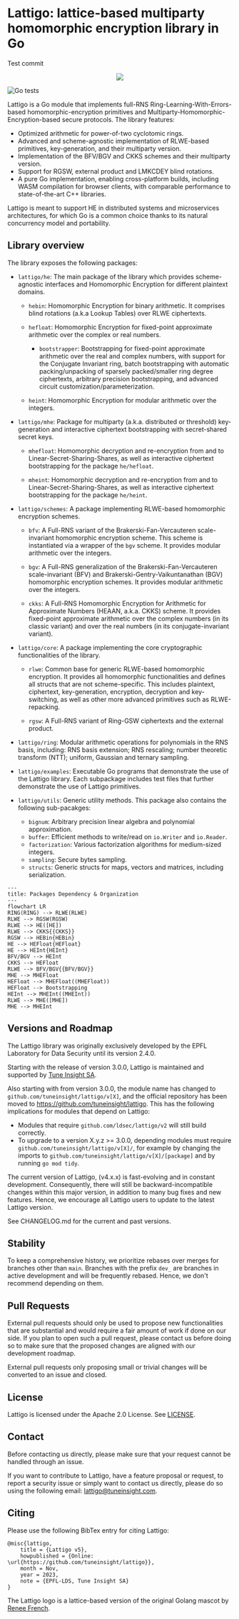 # Lattigo: lattice-based multiparty homomorphic encryption library in Go
Test commit
<p align="center">
	<img src="logo.png" />
</p>

![Go tests](https://github.com/tuneinsight/lattigo/actions/workflows/ci.yml/badge.svg)

Lattigo is a Go module that implements full-RNS Ring-Learning-With-Errors-based homomorphic-encryption
primitives and Multiparty-Homomorphic-Encryption-based secure protocols. The library features:

- Optimized arithmetic for power-of-two cyclotomic rings.
- Advanced and scheme-agnostic implementation of RLWE-based primitives, key-generation, and their multiparty version.
- Implementation of the BFV/BGV and CKKS schemes and their multiparty version.
- Support for RGSW, external product and LMKCDEY blind rotations.
- A pure Go implementation, enabling cross-platform builds, including WASM compilation for
browser clients, with comparable performance to state-of-the-art C++ libraries.

Lattigo is meant to support HE in distributed systems and microservices architectures, for which Go
is a common choice thanks to its natural concurrency model and portability.

## Library overview

The library exposes the following packages:

- `lattigo/he`: The main package of the library which provides scheme-agnostic interfaces
  and Homomorphic Encryption for different plaintext domains.

  - `hebin`: Homomorphic Encryption for binary arithmetic. It comprises blind rotations (a.k.a Lookup Tables) over RLWE ciphertexts.

  - `hefloat`: Homomorphic Encryption for fixed-point approximate arithmetic over the complex or real numbers.

    - `bootstrapper`: Bootstrapping for fixed-point approximate arithmetic over the real
      and complex numbers, with support for the Conjugate Invariant ring, batch bootstrapping with automatic
      packing/unpacking of sparsely packed/smaller ring degree ciphertexts, arbitrary precision bootstrapping,
      and advanced circuit customization/parameterization.

  - `heint`: Homomorphic Encryption for modular arithmetic over the integers.

- `lattigo/mhe`: Package for multiparty (a.k.a. distributed or threshold) key-generation and 
  interactive ciphertext bootstrapping with secret-shared secret keys.

  - `mhefloat`: Homomorphic decryption and re-encryption from and to Linear-Secret-Sharing-Shares, 
    as well as interactive ciphertext bootstrapping for the package `he/hefloat`.

  - `mheint`: Homomorphic decryption and re-encryption from and to Linear-Secret-Sharing-Shares, 
    as well as interactive ciphertext bootstrapping for the package `he/heint`.

- `lattigo/schemes`: A package implementing RLWE-based homomorphic encryption schemes.

  - `bfv`: A Full-RNS variant of the Brakerski-Fan-Vercauteren scale-invariant homomorphic
    encryption scheme. This scheme is instantiated via a wrapper of the `bgv` scheme. 
    It provides modular arithmetic over the integers.

  - `bgv`: A Full-RNS generalization of the Brakerski-Fan-Vercauteren scale-invariant (BFV) and 
    Brakerski-Gentry-Vaikuntanathan (BGV) homomorphic encryption schemes. 
    It provides modular arithmetic over the integers.
  	
  - `ckks`: A Full-RNS Homomorphic Encryption for Arithmetic for Approximate Numbers (HEAAN,
    a.k.a. CKKS) scheme. It provides fixed-point approximate arithmetic over the complex numbers (in its classic
    variant) and over the real numbers (in its conjugate-invariant variant).

- `lattigo/core`: A package implementing the core cryptographic functionalities of the library.

  - `rlwe`: Common base for generic RLWE-based homomorphic encryption.
  It provides all homomorphic functionalities and defines all structs that are not scheme-specific.
  This includes plaintext, ciphertext, key-generation, encryption, decryption and key-switching, as
  well as other more advanced primitives such as RLWE-repacking.

  - `rgsw`: A Full-RNS variant of Ring-GSW ciphertexts and the external product.

- `lattigo/ring`: Modular arithmetic operations for polynomials in the RNS basis, including: RNS
  basis extension; RNS rescaling; number theoretic transform (NTT); uniform, Gaussian and ternary
  sampling.

- `lattigo/examples`: Executable Go programs that demonstrate the use of the Lattigo library. Each
                      subpackage includes test files that further demonstrate the use of Lattigo
                      primitives.

- `lattigo/utils`: Generic utility methods. This package also contains the following sub-pacakges:
  - `bignum`: Arbitrary precision linear algebra and polynomial approximation.
  - `buffer`: Efficient methods to write/read on `io.Writer` and `io.Reader`.
  - `factorization`: Various factorization algorithms for medium-sized integers.
  - `sampling`: Secure bytes sampling.
  - `structs`: Generic structs for maps, vectors and matrices, including serialization.

```mermaid
---
title: Packages Dependency & Organization
---
flowchart LR
RING(RING) --> RLWE(RLWE)
RLWE --> RGSW(RGSW)
RLWE --> HE([HE])
RLWE --> CKKS{{CKKS}}
RGSW --> HEBin{HEBin}
HE --> HEFloat{HEFloat}
HE --> HEInt{HEInt}
BFV/BGV --> HEInt
CKKS --> HEFloat
RLWE --> BFV/BGV{{BFV/BGV}}
MHE --> MHEFloat
HEFloat --> MHEFloat((MHEFloat))
HEFloat --> Bootstrapping
HEInt --> MHEInt((MHEInt))
RLWE --> MHE([MHE])
MHE --> MHEInt
```

## Versions and Roadmap

The Lattigo library was originally exclusively developed by the EPFL Laboratory for Data Security
until its version 2.4.0.

Starting with the release of version 3.0.0, Lattigo is maintained and supported by [Tune Insight
SA](https://tuneinsight.com).

Also starting with from version 3.0.0, the module name has changed to
`github.com/tuneinsight/lattigo/v[X]`, and the official repository has been moved to
https://github.com/tuneinsight/lattigo. This has the following implications for modules that depend
on Lattigo:
- Modules that require `github.com/ldsec/lattigo/v2` will still build correctly.
- To upgrade to a version X.y.z >= 3.0.0, depending modules must require `github.com/tuneinsight/lattigo/v[X]/`,
  for example by changing the imports to `github.com/tuneinsight/lattigo/v[X]/[package]` and by
  running `go mod tidy`.

The current version of Lattigo, (v4.x.x) is fast-evolving and in constant development. Consequently,
there will still be backward-incompatible changes within this major version, in addition to many bug
fixes and new features. Hence, we encourage all Lattigo users to update to the latest Lattigo version.


See CHANGELOG.md for the current and past versions.

## Stability

To keep a comprehensive history, we prioritize rebases over merges for branches other than `main`.
Branches with the prefix `dev_` are branches in active development and will be frequently rebased.
Hence, we don't recommend depending on them.

## Pull Requests

External pull requests should only be used to propose new functionalities that are substantial and would
require a fair amount of work if done on our side. If you plan to open such a pull request, please contact
us before doing so to make sure that the proposed changes are aligned with our development roadmap.

External pull requests only proposing small or trivial changes will be converted to an issue and closed.

## License

Lattigo is licensed under the Apache 2.0 License. See [LICENSE](https://github.com/tuneinsight/lattigo/blob/master/LICENSE).

## Contact

Before contacting us directly, please make sure that your request cannot be handled through an issue.

If you want to contribute to Lattigo, have a feature proposal or request, to report a security issue or simply want to contact us directly, please do so using the following email: [lattigo@tuneinsight.com](mailto:lattigo@tuneinsight.com).

## Citing

Please use the following BibTex entry for citing Lattigo:

    @misc{lattigo,
	    title = {Lattigo v5},
	    howpublished = {Online: \url{https://github.com/tuneinsight/lattigo}},
	    month = Nov,
	    year = 2023,
	    note = {EPFL-LDS, Tune Insight SA}
    }
    

The Lattigo logo is a lattice-based version of the original Golang mascot by [Renee
French](http://reneefrench.blogspot.com/).
